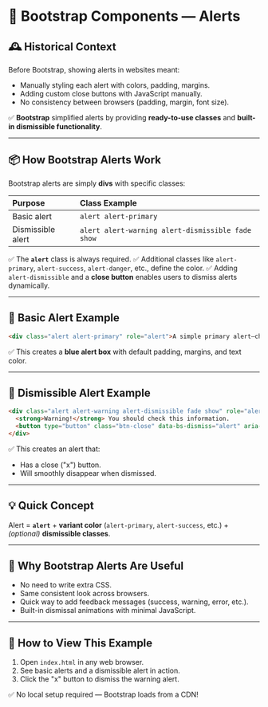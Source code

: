 # 📘 Bootstrap Components — Alerts

## 🕰️ Historical Context

Before Bootstrap, showing alerts in websites meant:

- Manually styling each alert with colors, padding, margins.
- Adding custom close buttons with JavaScript manually.
- No consistency between browsers (padding, margin, font size).

✅ **Bootstrap** simplified alerts by providing **ready-to-use classes** and **built-in dismissible functionality**.

---

## 📦 How Bootstrap Alerts Work

Bootstrap alerts are simply **divs** with specific classes:

| Purpose           | Class Example                                     |
| :---------------- | :------------------------------------------------ |
| Basic alert       | `alert alert-primary`                             |
| Dismissible alert | `alert alert-warning alert-dismissible fade show` |

✅ The **`alert`** class is always required.
✅ Additional classes like `alert-primary`, `alert-success`, `alert-danger`, etc., define the color.
✅ Adding `alert-dismissible` and a **close button** enables users to dismiss alerts dynamically.

---

## 📄 Basic Alert Example

```html
<div class="alert alert-primary" role="alert">A simple primary alert—check it out!</div>
```

✅ This creates a **blue alert box** with default padding, margins, and text color.

---

## 🔧 Dismissible Alert Example

```html
<div class="alert alert-warning alert-dismissible fade show" role="alert">
  <strong>Warning!</strong> You should check this information.
  <button type="button" class="btn-close" data-bs-dismiss="alert" aria-label="Close"></button>
</div>
```

✅ This creates an alert that:

- Has a close ("x") button.
- Will smoothly disappear when dismissed.

---

## 💡 Quick Concept

Alert = **`alert`** + **variant color** (`alert-primary`, `alert-success`, etc.) + _(optional)_ **dismissible classes**.

---

## 💸 Why Bootstrap Alerts Are Useful

- No need to write extra CSS.
- Same consistent look across browsers.
- Quick way to add feedback messages (success, warning, error, etc.).
- Built-in dismissal animations with minimal JavaScript.

---

## 🚀 How to View This Example

1. Open `index.html` in any web browser.
2. See basic alerts and a dismissible alert in action.
3. Click the "x" button to dismiss the warning alert.

✅ No local setup required — Bootstrap loads from a CDN!
